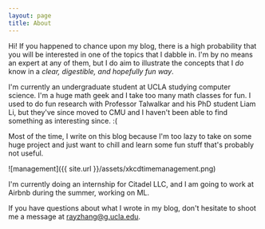 ```yaml
---
layout: page
title: About
---
```


Hi! If you happened to chance upon my blog, there is a high probability that you will be interested in
one of the topics that I dabble in. I'm by no means an expert at any of them, but
I do aim to illustrate the concepts that I _do_ know in a _clear, digestible, and hopefully fun way_.

I'm currently an undergraduate student at UCLA studying computer science. I'm a huge math geek and I take
too many math classes for fun. I used to do fun research with Professor Talwalkar and his PhD student Liam Li,
but they've since moved to CMU and I haven't been able to find something as interesting since. :(

Most of the time, I write on this blog because I'm too lazy to take on some huge project and just want to
chill and learn some fun stuff that's probably not useful.

![management]({{ site.url }}/assets/xkcdtimemanagement.png)

I'm currently doing an internship for Citadel LLC, and I am going to work at Airbnb during the summer,
working on ML.

If you have questions about what I wrote in my blog, don't hesitate to shoot me a message at rayzhang@g.ucla.edu.
